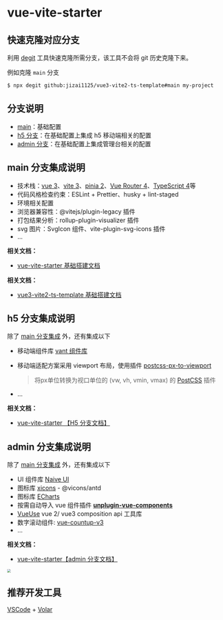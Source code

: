 # vue-vite-starter

## 快速克隆对应分支

利用 [degit](https://github.com/Rich-Harris/degit) 工具快速克隆所需分支，该工具不会将 git 历史克隆下来。

例如克隆 `main` 分支

```bash
$ npx degit github:jizai1125/vue3-vite2-ts-template#main my-project
```

## 分支说明

- [main](https://github.com/jizai1125/vue3-vite2-ts-template/tree/main)：基础配置
- [h5 分支](https://github.com/jizai1125/vue3-vite2-ts-template/tree/h5)：在基础配置上集成 h5 移动端相关的配置
- [admin 分支](https://github.com/jizai1125/vue3-vite2-ts-template/tree/admin)：在基础配置上集成管理台相关的配置

## main 分支集成说明

- 技术栈：[vue 3](https://v3.cn.vuejs.org/guide/introduction.html)、[vite 3](https://cn.vitejs.dev/guide/)、[pinia 2](https://pinia.vuejs.org/introduction.html)、[Vue Router 4](https://next.router.vuejs.org/zh/introduction.html)、[TypeScript 4](https://www.typescriptlang.org/)等
- 代码风格检查约束：ESLint + Prettier、husky + lint-staged
- 环境相关配置
- 浏览器兼容性：@vitejs/plugin-legacy 插件
- 打包结果分析：rollup-plugin-visualizer 插件
- svg 图片：SvgIcon 组件、vite-plugin-svg-icons 插件
- ...

**相关文档：**

- [vue-vite-starter 基础搭建文档](https://jizai-.notion.site/vue3-vite2-ts-template-8655943992f14b34a1582e02f26b5eba)

**相关文档：**

- [vue3-vite2-ts-template 基础搭建文档](https://jizai.notion.site/vue3-vite-ts-template-7f2ee6363e2649ae996418819b9df8ea)

## h5 分支集成说明

除了 [main 分支集成](https://github.com/jizai1125/vue3-vite2-ts-template#main-分支集成说明) 外，还有集成以下

- 移动端组件库 [vant 组件库](https://vant-contrib.gitee.io/vant/v3/#/zh-CN/quickstart)

- 移动端适配方案采用 viewport 布局，使用插件 [postcss-px-to-viewport](https://github.com/evrone/postcss-px-to-viewport)

  > 将px单位转换为视口单位的 (vw, vh, vmin, vmax) 的 [PostCSS](https://github.com/postcss/postcss) 插件
  
- ...

**相关文档：**

- [vue-vite-starter 【H5 分支文档】](https://jizai-.notion.site/vue3-vite2-ts-template-H5-59684b7e415949b6939c7afe2ceb73fd)

## admin 分支集成说明

除了 [main 分支集成](https://github.com/jizai1125/vue3-vite2-ts-template#main-分支集成说明) 外，还有集成以下

- UI 组件库 [Naive UI](https://www.naiveui.com/zh-CN/os-theme/docs/installation)
- 图标库 [xicons](https://www.xicons.org/) - @vicons/antd
- 图标库 [ECharts](https://echarts.apache.org/zh/index.html)
- 按需自动导入 vue 组件插件 **[unplugin-vue-components](https://github.com/antfu/unplugin-vue-components)**
- [VueUse](https://vueuse.org/) vue 2/ vue3 composition api 工具库
- 数字滚动组件:  [vue-countup-v3](https://www.npmjs.com/package/vue-countup-v3)
- ...

**相关文档：**

- [vue-vite-starter【admin 分支文档】](https://jizai-.notion.site/vue3-vite2-ts-template-admin-b9a4e222c4f84cb6b6db6df07ff0e862)

<img src="https://gitee.com/aka-jizai/PicPlus/raw/master/image-20221021113346990.png" style="zoom:50%;" />

## 推荐开发工具

[VSCode](https://code.visualstudio.com/) + [Volar](https://marketplace.visualstudio.com/items?itemName=johnsoncodehk.volar)
